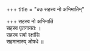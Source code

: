 +++
title = "०७ सहस्व नो अभिमातिम्"

+++
सहस्व नो अभिमातिं  
सहस्व पृतनायतः ।  
सहस्व सर्वा रक्षांसि  
सहमानास्य् ओषधे ॥